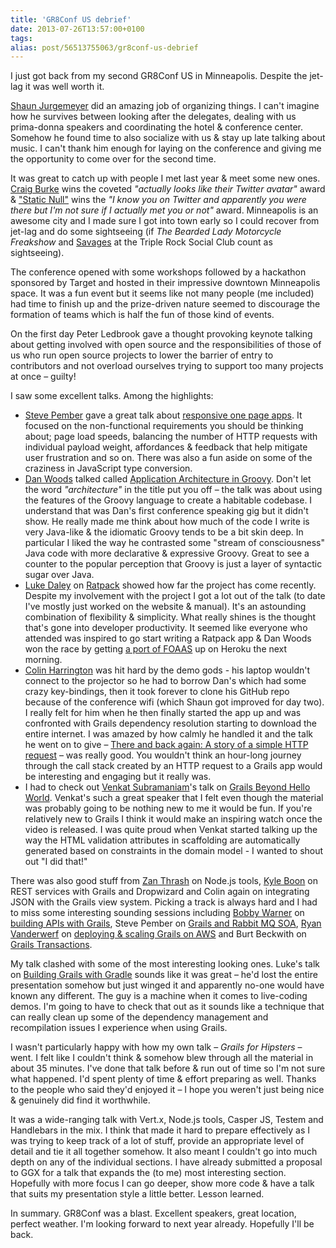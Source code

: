 ```yaml
---
title: 'GR8Conf US debrief'
date: 2013-07-26T13:57:00+0100
tags: 
alias: post/56513755063/gr8conf-us-debrief
---
```


I just got back from my second GR8Conf US in Minneapolis. Despite the jet-lag it was well worth it.

<!-- more -->

[Shaun Jurgemeyer](https://twitter.com/sjurgemeyer) did an amazing job of organizing things. I can't imagine how he survives between looking after the delegates, dealing with us prima-donna speakers and coordinating the hotel & conference center. Somehow he found time to also socialize with us & stay up late talking about music. I can't thank him enough for laying on the conference and giving me the opportunity to come over for the second time.

It was great to catch up with people I met last year & meet some new ones. [Craig Burke](https://twitter.com/craigburke1) wins the coveted *"actually looks like their Twitter avatar"* award & ["Static Null"](https://twitter.com/staticnull) wins the *"I know you on Twitter and apparently you were there but I'm not sure if I actually met you or not"* award. Minneapolis is an awesome city and I made sure I got into town early so I could recover from jet-lag and do some sightseeing (if *The Bearded Lady Motorcycle Freakshow* and [Savages](http://savagesband.com/) at the Triple Rock Social Club count as sightseeing).

The conference opened with some workshops followed by a hackathon sponsored by Target and hosted in their impressive downtown Minneapolis space. It was a fun event but it seems like not many people (me included) had time to finish up and the prize-driven nature seemed to discourage the formation of teams which is half the fun of those kind of events.

On the first day Peter Ledbrook gave a thought provoking keynote talking about getting involved with open source and the responsibilities of those of us who run open source projects to lower the barrier of entry to contributors and not overload ourselves trying to support too many projects at once – guilty!

I saw some excellent talks. Among the highlights:

* [Steve Pember](https://twitter.com/svpember) gave a great talk about [responsive one page apps](http://gr8conf.us/Presentations/Building-Grails-powered-Respon). It focused on the non-functional requirements you should be thinking about; page load speeds, balancing the number of HTTP requests with individual payload weight, affordances & feedback that help mitigate user frustration and so on. There was also a fun aside on some of the craziness in JavaScript type conversion.
* [Dan Woods](https://twitter.com/danveloper) talked called [Application Architecture in Groovy](http://gr8conf.us/Presentations/Application-Architecture-in-Gr). Don't let the word *"architecture"* in the title put you off – the talk was about using the features of the Groovy language to create a habitable codebase. I understand that was Dan's first conference speaking gig but it didn't show. He really made me think about how much of the code I write is very Java-like & the idiomatic Groovy tends to be a bit skin deep. In particular I liked the way he contrasted some "stream of consciousness" Java code with more declarative & expressive Groovy. Great to see a counter to the popular perception that Groovy is just a layer of syntactic sugar over Java.
* [Luke Daley](https://twitter.com/ldaley) on [Ratpack](http://gr8conf.us/Presentations/Ratpack---Micro-Web-Apps-for-G) showed how far the project has come recently. Despite my involvement with the project I got a lot out of the talk (to date I've mostly just worked on the website & manual). It's an astounding combination of flexibility & simplicity. What really shines is the thought that's gone into developer productivity. It seemed like everyone who attended was inspired to go start writing a Ratpack app & Dan Woods won the race by getting [a port of FOAAS](http://ratpack-foaas.herokuapp.com/) up on Heroku the next morning.
* [Colin Harrington](https://twitter.com/ColinHarrington) was hit hard by the demo gods - his laptop wouldn't connect to the projector so he had to borrow Dan's which had some crazy key-bindings, then it took forever to clone his GitHub repo because of the conference wifi (which Shaun got improved for day two). I really felt for him when he then finally started the app up and was confronted with Grails dependency resolution starting to download the entire internet. I was amazed by how calmly he handled it and the talk he went on to give – [There and back again: A story of a simple HTTP request](http://gr8conf.us/Presentations/There-and-back-again--A-story-) – was really good. You wouldn't think an hour-long journey through the call stack created by an HTTP request to a Grails app would be interesting and engaging but it really was.
* I had to check out [Venkat Subramaniam](https://twitter.com/venkat_s)'s talk on [Grails Beyond Hello World](http://gr8conf.us/Presentations/Grails-beyond-the-Hello-World). Venkat's such a great speaker that I felt even though the material was probably going to be nothing new to me it would be fun. If you're relatively new to Grails I think it would make an inspiring watch once the video is released. I was quite proud when Venkat started talking up the way the HTML validation attributes in scaffolding are automatically generated based on constraints in the domain model - I wanted to shout out "I did that!"

There was also good stuff from [Zan Thrash](https://twitter.com/zanthrash) on Node.js tools, [Kyle Boon](https://twitter.com/kyleboon) on REST services with Grails and Dropwizard and Colin again on integrating JSON with the Grails view system. Picking a track is always hard and I had to miss some interesting sounding sessions including [Bobby Warner](https://twitter.com/bobbywarner) on [building APIs with Grails](http://gr8conf.us/Presentations/Building-APIs-with-Grails), Steve Pember on [Grails and Rabbit MQ SOA](http://gr8conf.us/Presentations/Grails-SOA--Building-distribut), [Ryan Vanderwerf](https://twitter.com/RyanVanderwerf) on [deploying & scaling Grails on AWS](http://gr8conf.us/Presentations/Deploying--Scaling--and-Runnin) and Burt Beckwith on [Grails Transactions](http://gr8conf.us/Presentations/Grails-Transactions).

My talk clashed with some of the most interesting looking ones. Luke's talk on [Building Grails with Gradle](http://gr8conf.us/Presentations/Building-Grails-apps-with-Grad) sounds like it was great – he'd lost the entire presentation somehow but just winged it and apparently no-one would have known any different. The guy is a machine when it comes to live-coding demos. I'm going to have to check that out as it sounds like a technique that can really clean up some of the dependency management and recompilation issues I experience when using Grails.

I wasn't particularly happy with how my own talk – *Grails for Hipsters* – went. I felt like I couldn't think & somehow blew through all the material in about 35 minutes. I've done that talk before & run out of time so I'm not sure what happened. I'd spent plenty of time & effort preparing as well. Thanks to the people who said they'd enjoyed it – I hope you weren't just being nice & genuinely did find it worthwhile.

It was a wide-ranging talk with Vert.x, Node.js tools, Casper JS, Testem and Handlebars in the mix. I think that made it hard to prepare effectively as I was trying to keep track of a lot of stuff, provide an appropriate level of detail and tie it all together somehow. It also meant I couldn't go into much depth on any of the individual sections. I have already submitted a proposal to GGX for a talk that expands the (to me) most interesting section. Hopefully with more focus I can go deeper, show more code & have a talk that suits my presentation style a little better. Lesson learned.

In summary. GR8Conf was a blast. Excellent speakers, great location, perfect weather. I'm looking forward to next year already. Hopefully I'll be back.

